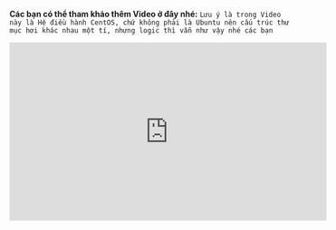 **Các bạn có thể tham khảo thêm Video ở đây nhé:**
`Lưu ý là trong Video này là Hệ điều hành CentOS, chứ không phải là Ubuntu nên cấu trúc thư mục hơi khác nhau một tí, nhưng logic thì vẫn như vậy nhé các bạn`
<iframe width="560" height="315" src="https://www.youtube.com/embed/xTFAZXos_Dc" frameborder="0" allow="accelerometer; autoplay; encrypted-media; gyroscope; picture-in-picture" allowfullscreen></iframe>